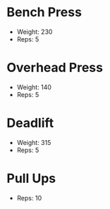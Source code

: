 # Bench Press
- Weight: 230
- Reps: 5

# Overhead Press
- Weight: 140
- Reps: 5

# Deadlift
- Weight: 315
- Reps: 5

# Pull Ups
- Reps: 10
